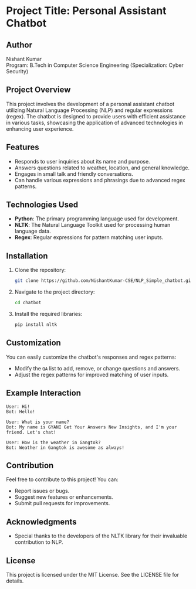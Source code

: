 


# Project Title: Personal Assistant Chatbot

## Author
Nishant Kumar  
Program: B.Tech in Computer Science Engineering (Specialization: Cyber Security)

## Project Overview
This project involves the development of a personal assistant chatbot utilizing Natural Language Processing (NLP) and regular expressions (regex). The chatbot is designed to provide users with efficient assistance in various tasks, showcasing the application of advanced technologies in enhancing user experience.

## Features
- Responds to user inquiries about its name and purpose.
- Answers questions related to weather, location, and general knowledge.
- Engages in small talk and friendly conversations.
- Can handle various expressions and phrasings due to advanced regex patterns.

## Technologies Used
- **Python**: The primary programming language used for development.
- **NLTK**: The Natural Language Toolkit used for processing human language data.
- **Regex**: Regular expressions for pattern matching user inputs.

## Installation
1. Clone the repository:
   ```bash
   git clone https://github.com/NishantKumar-CSE/NLP_Simple_chatbot.git
   ```
2. Navigate to the project directory:
   ```bash
   cd chatbot
   ```
3. Install the required libraries:
   ```bash
   pip install nltk
   ```

## Customization
You can easily customize the chatbot's responses and regex patterns:
- Modify the `QA` list to add, remove, or change questions and answers.
- Adjust the regex patterns for improved matching of user inputs.

## Example Interaction
```plaintext
User: Hi!
Bot: Hello!

User: What is your name?
Bot: My name is GYANI Get Your Answers New Insights, and I'm your friend. Let's chat!

User: How is the weather in Gangtok?
Bot: Weather in Gangtok is awesome as always!
```

## Contribution
Feel free to contribute to this project! You can:
- Report issues or bugs.
- Suggest new features or enhancements.
- Submit pull requests for improvements.

## Acknowledgments
- Special thanks to the developers of the NLTK library for their invaluable contribution to NLP.

## License
This project is licensed under the MIT License. See the LICENSE file for details.
